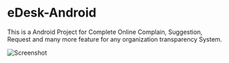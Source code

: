 # eDesk-Android
This is a Android Project for Complete Online Complain, Suggestion, Request and many more feature for any organization transparency System.

![Screenshot](https://github.com/Md-Waliul-Islam-Rayhan/eDesk-Android/assets/84919654/f367cd89-f834-4b77-9901-06a1b20e328b)
